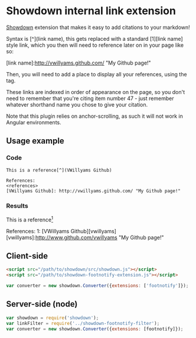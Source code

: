 # Showdown internal link extension

[Showdown](https://github.com/showdownjs/showdown) extension that makes it easy to add citations to your markdown!

Syntax is \[^\](link name), this gets replaced with a standard \[1\]\[link name\] style link, which you then will
need to reference later on in your page like so:

\[link name\]:http://vwillyams.github.com/ "My Github page!"

Then, you will need to add a place to display all your references, using the <references> tag.

These links are indexed in order of appearance on the page, so you don't need to remember that you're citing item number 47 - just remember whatever shorthand name you chose to give your citation.

Note that this plugin relies on anchor-scrolling, as such it will not work in Angular environments.

## Usage example

### Code
```
This is a reference[^](VWillyams Github)

References:
<references>
[VWillyams Github]: http://vwillyams.github.com/ "My Github page!"
```

### Results

This is a reference[<sup>1</sup>](#1)

References:
<a name="1">1</a>: [VWillyams Github][vwillyams]
[vwillyams]:http://www.github.com/vwillyams "My Github page!"

## Client-side

```html
<script src="/path/to/showdown/src/showdown.js"></script>
<script src="/path/to/showdown-footnotify-extension.js"></script>
```

```javascript
var converter = new showdown.Converter({extensions: ['footnotify']});
```
## Server-side (node)

```javascript
var showdown = require('showdown');
var linkFilter = require('../showdown-footnotify-filter');
var converter = new showdown.Converter({extensions: [footnotify]});
```